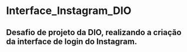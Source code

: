 # Interface_Instagram_DIO
## Desafio de projeto da DIO, realizando a criação da interface de login do Instagram.

